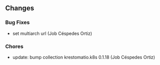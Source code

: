 ## Changes

### Bug Fixes

* set multiarch url (Job Céspedes Ortiz)

### Chores

* update: bump collection krestomatio.k8s 0.1.18 (Job Céspedes Ortiz)
